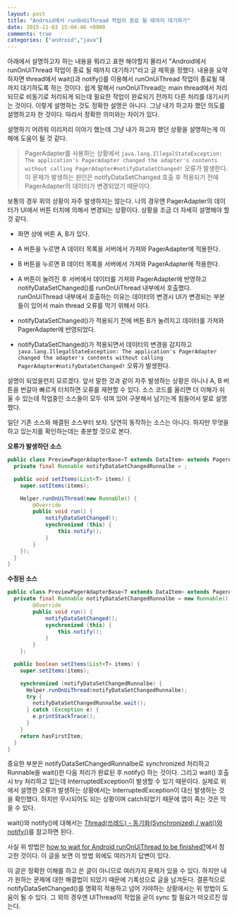 ```yaml
---
layout: post
title: "Android에서 runOnUiThread 작업이 종료 될 때까지 대기하기"
date: 2015-11-03 15:04:46 +0900
comments: true
categories: ["android","java"]
---
```

아래에서 설명하고자 하는 내용을 뭐라고 표현 해야할지 몰라서 "Android에서 runOnUiThread 작업이 종료 될 때까지 대기하기"라고 글 제목을 정했다.
내용을 요약하자면 thread에서 wait()과 notify()를 이용해서 runOnUiThread 작업이 종료될 때까지 대기하도록 하는 것이다. 쉽게 말해서 runOnUiThread는 main thread에서 처리되므로 비동기로 처리되게 되는데 필요한 작업이 완료되기 전까지 다른 처리를 대기시키는 것이다. 이렇게 설명하는 것도 정확한 설명은 아니다. 그냥 내가 하고자 했던 의도를 설명하고자 한 것이다. 따라서 정확한 의미와는 차이가 있다.

설명하기 어려워 이리저리 이야기 했는데 그냥 내가 하고자 했던 상황을 설명하는게 이해에 도움이 될 것 같다.

> PagerAdapter를 사용하는 상황에서 `java.lang.IllegalStateException: The application's PagerAdapter changed the adapter's contents without calling PagerAdapter#notifyDataSetChanged!` 오류가 발생한다. 이 문제가 발생하는 원인은 notifyDataSetChanged 호출 후 적용되기 전에 PagerAdapter의 데이터가 변경되었기 때문이다.

보통의 경우 위의 상황이 자주 발생하지는 않는다. 나의 경우엔 PagerAdapter의 데이터가 UI에서 버튼 터치에 의해서 변경되는 상황이다. 상황을 조금 더 자세히 설명해야 할 것 같다.

* 화면 상에 버튼 A, B가 있다.
* A 버튼을 누르면 A 데이터 목록을 서버에서 가져와 PagerAdapter에 적용한다.
* B 버튼을 누르면 B 데이터 목록을 서버에서 가져와 PagerAdapter에 적용한다.

* A 버튼이 눌려진 후 서버에서 데이터를 가져와 PagerAdapter에 반영하고 notifyDataSetChanged()를 runOnUiThread 내부에서 호출했다. runOnUiThread 내부에서 호출하는 이유는 데이터의 변경시 UI가 변경되는 부분들이 있어서 main thread 오류를 막기 위해서 이다.
* notifyDataSetChanged()가 적용되기 전에 버튼 B가 눌려지고 데이터를 가져와 PagerAdapter에 반영되었다.
* notifyDataSetChanged()가 적용되면서 데이터의 변경을 감지하고 `java.lang.IllegalStateException: The application's PagerAdapter changed the adapter's contents without calling PagerAdapter#notifyDataSetChanged!` 오류가 발생한다.

설명이 되었을런지 모르겠다. 앞서 말한 것과 같이 자주 발생하는 상황은 아니나 A, B 버튼을 번갈아 빠르게 터치하면 오류를 재현할 수 있다. 소스 코드를 올리면 더 이해가 쉬울 수 있는데 작업중인 소스들이 모두 섞여 있어 구분해서 남기는게 힘들어서 말로 설명했다.

일단 기존 소스와 해결된 소스부터 보자. 당연히 동작하는 소스는 아니다. 하지만 무엇을 하고 있는지를 확인하는데는 충분할 것으로 본다.

**오류가 발생하던 소스**

```java
public class PreviewPagerAdapterBase<T extends DataItem> extends PagerAdapter<T> {
  private final Runnable notifyDataSetChangedRunnalbe = ;

  public void setItems(List<T> items) {
    super.setItems(items);

    Helper.runOnUiThread(new Runnable() {
  		@Override
  		public void run() {
  			notifyDataSetChanged();
  			synchronized (this) {
  				this.notify();
  			}
  		}
  	});
  }
}
```

**수정된 소스**

```java
public class PreviewPagerAdapterBase<T extends DataItem> extends PagerAdapter<T> {
  private final Runnable notifyDataSetChangedRunnalbe = new Runnable() {
		@Override
		public void run() {
			notifyDataSetChanged();
			synchronized (this) {
				this.notify();
			}
		}
	};

  public boolean setItems(List<T> items) {
    super.setItems(items);

    synchronized (notifyDataSetChangedRunnalbe) {
      Helper.runOnUiThread(notifyDataSetChangedRunnalbe);
      try {
        notifyDataSetChangedRunnalbe.wait();
      } catch (Exception e) {
        e.printStackTrace();
      }
    }
    return hasFirstItem;
  }
}
```

중요한 부분은 notifyDataSetChangedRunnalbe로 synchronized 처리하고 Runnable을 wait()한 다음 처리가 완료된 후 notify() 하는 것이다. 그리고 wait() 호출시 try 처리하고 있는데 InterruptedException이 발생할 수 있기 때문이다. 실제로 위에서 설명한 오류가 발생하는 상황에서는 InterruptedException이 대신 발생하는 것을 확인했다. 하지만 무시되어도 되는 상황이며 catch되었기 때문에 앱이 죽는 것은 막을 수 있다.

wait()와 notify()에 대해서는 [Thread(쓰레드) - 동기화(Synchronized) / wait()와 notify()](http://warmz.tistory.com/370)를 참고하면 된다.

사실 위 방법은 [how to wait for Android runOnUiThread to be finished?](http://stackoverflow.com/a/5996961)에서 참고한 것이다. 이 글을 보면 이 방법 외에도 여러가지 답변이 있다.

이 글은 정확한 이해를 하고 쓴 글이 아니므로 여러가지 문제가 있을 수 있다. 하지만 내가 원하는 문제에 대한 해결법이 되었기 때문에 기록성으로 글을 남겨둔다.
결론적으로 notifyDataSetChanged()를 명확히 적용하고 넘어 가야하는 상황에서는 위 방법이 도움이 될 수 있다. 그 외의 경우엔 UIThread의 작업을 굳이 sync 할 필요가 떠오르진 않는다.
